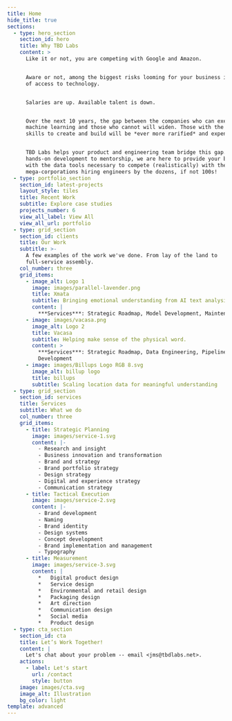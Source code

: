 ```yaml
---
title: Home
hide_title: true
sections:
  - type: hero_section
    section_id: hero
    title: Why TBD Labs
    content: >
      Like it or not, you are competing with Google and Amazon.


      Aware or not, among the biggest risks looming for your business is a lack
      of access to technology.


      Salaries are up. Available talent is down.


      Over the next 10 years, the gap between the companies who can execute on
      machine learning and those who cannot will widen. Those with the hard
      skills to create and build will be *ever more rarified* and expensive.


      TBD Labs helps your product and engineering team bridge this gap. From
      hands-on development to mentorship, we are here to provide your business
      with the data tools necessary to compete (realistically) with the
      mega-corporations hiring engineers by the dozens, if not 100s!
  - type: portfolio_section
    section_id: latest-projects
    layout_style: tiles
    title: Recent Work
    subtitle: Explore case studies
    projects_number: 6
    view_all_label: View All
    view_all_url: portfolio
  - type: grid_section
    section_id: clients
    title: Our Work
    subtitle: >-
      A few examples of the work we've done. From lay of the land to
      full-service assembly.
    col_number: three
    grid_items:
      - image_alt: Logo 1
        image: images/parallel-lavender.png
        title: Xmata
        subtitle: Bringing emotional understanding from AI text analysis
        content: |
          ***Services***: Strategic Roadmap, Model Development, Maintenance
      - image: images/vacasa.png
        image_alt: Logo 2
        title: Vacasa
        subtitle: Helping make sense of the physical word.
        content: >
          ***Services***: Strategic Roadmap, Data Engineering, Pipeline
          Development
      - image: images/Billups Logo RGB 8.svg
        image_alt: billup logo
        title: billups
        subtitle: Scaling location data for meaningful understanding
  - type: grid_section
    section_id: services
    title: Services
    subtitle: What we do
    col_number: three
    grid_items:
      - title: Strategic Planning
        image: images/service-1.svg
        content: |-
          - Research and insight
          - Business innovation and transformation
          - Brand and strategy
          - Brand portfolio strategy
          - Design strategy
          - Digital and experience strategy
          - Communication strategy
      - title: Tactical Execution
        image: images/service-2.svg
        content: |-
          - Brand development
          - Naming
          - Brand identity
          - Design systems
          - Concept development
          - Brand implementation and management
          - Typography
      - title: Measurement
        image: images/service-3.svg
        content: |
          *   Digital product design
          *   Service design
          *   Environmental and retail design
          *   Packaging design
          *   Art direction
          *   Communication design
          *   Social media
          *   Product design
  - type: cta_section
    section_id: cta
    title: Let’s Work Together!
    content: |
      Let's chat about your problem -- email <jms@tbdlabs.net>.  
    actions:
      - label: Let's start
        url: /contact
        style: button
    image: images/cta.svg
    image_alt: Illustration
    bg_color: light
template: advanced
---
```

